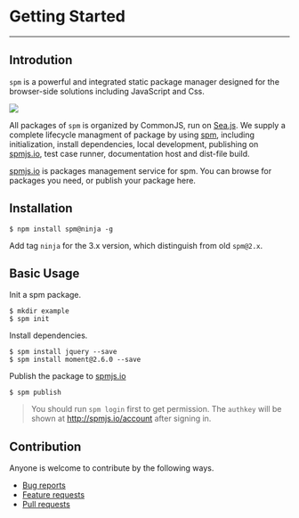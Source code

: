 # Getting Started

---

## Introdution

`spm` is a powerful and integrated static package manager designed for the browser-side solutions including JavaScript and Css.

![](https://i.alipayobjects.com/i/localhost/png/201404/2YQxOTYoFp.png)

All packages of `spm` is organized by CommonJS, run on [Sea.js](https://github.com/seajs/seajs). We supply a complete lifecycle managment of package by using [spm](https://github.com/spmjs/spm), including initialization, install dependencies, local development, publishing on [spmjs.io](http://spmjs.io), test case runner, documentation host and dist-file build.

[spmjs.io](http://spmjs.io/) is packages management service for spm. You can browse for packages you need, or publish your package here.

## Installation

```
$ npm install spm@ninja -g
```

Add tag `ninja` for the 3.x version, which distinguish from old `spm@2.x`.

## Basic Usage

Init a spm package.

```
$ mkdir example
$ spm init
```

Install dependencies.

```
$ spm install jquery --save
$ spm install moment@2.6.0 --save
```

Publish the package to [spmjs.io](http://spmjs.io/)

```
$ spm publish
```

> You should run `spm login` first to get permission. The `authkey` will be shown at http://spmjs.io/account after signing in.


## Contribution

Anyone is welcome to contribute by the following ways.

- [Bug reports](https://github.com/spmjs/spm/issues)
- [Feature requests](https://github.com/spmjs/spm/issues)
- [Pull requests](https://github.com/spmjs/spm/pulls)
